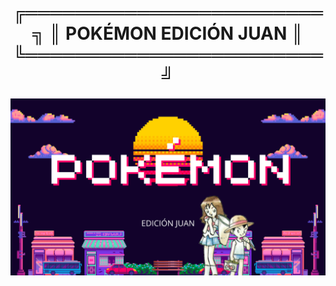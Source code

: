 <h1 align="center"> ╔════════════════════════╗
                    ║  POKÉMON EDICIÓN JUAN  ║
                    ╚════════════════════════╝
</h1>

![Pokémon Juan](img/pokemon_juan.png)
